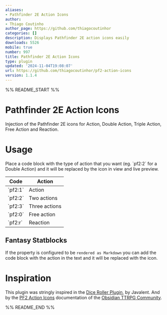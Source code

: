 ```yaml
---
aliases:
- Pathfinder 2E Action Icons
author:
- Thiago Coutinho
author_page: https://github.com/thiagocoutinhor
categories: []
description: Displays Pathfinder 2E action icons easily
downloads: 5526
mobile: true
number: 997
title: Pathfinder 2E Action Icons
type: plugin
updated: '2024-11-04T19:08:07'
url: https://github.com/thiagocoutinhor/pf2-action-icons
version: 1.1.4
---
```


%% README_START %%

# Pathfinder 2E Action Icons

Injection of the Pathfinder 2E icons for Action, Double Action, Triple Action, Free Action and Reaction.

# Usage

Place a code block with the type of action that you want (eg. \`pf2:2\` for a Double Action) and it will be replaced by the icon in view and live preview.

| Code    | Action        |
| ------- | ------------- |
| \`pf2:1\` | Action        |
| \`pf2:2\` | Two actions   |
| \`pf2:3\` | Three actions |
| \`pf2:0\` | Free action   |
| \`pf2:r\` | Reaction      |

## Fantasy Statblocks

If the property is configured to be `rendered as Markdown` you can add the code block with the action in the text and it will be replaced with the icon.

# Inspiration

This plugin was stringly inspired in the [Dice Roller Plugin](https://github.com/javalent/dice-roller), by Javalent. And by the [PF2 Action Icons](https://github.com/Obsidian-TTRPG-Community/ObsidianTTRPGShare/tree/main/Pathfinder/2E/action-icons) documentation of the [Obsidian TTRPG Community](https://github.com/Obsidian-TTRPG-Community).


%% README_END %%